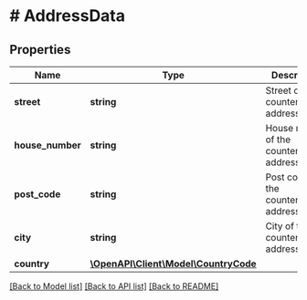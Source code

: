 # # AddressData

## Properties

Name | Type | Description | Notes
------------ | ------------- | ------------- | -------------
**street** | **string** | Street of the counterparty&#39;s address | [optional]
**house_number** | **string** | House number of the counterparty&#39;s address | [optional]
**post_code** | **string** | Post code of the counterparty&#39;s address | [optional]
**city** | **string** | City of the counterparty&#39;s address | [optional]
**country** | [**\OpenAPI\Client\Model\CountryCode**](CountryCode.md) |  | [optional]

[[Back to Model list]](../../README.md#models) [[Back to API list]](../../README.md#endpoints) [[Back to README]](../../README.md)
